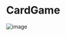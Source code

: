 # CardGame

![image](https://user-images.githubusercontent.com/42779041/178356969-537b75ad-3e87-4ab4-9852-1ff058c9cdbf.png)
